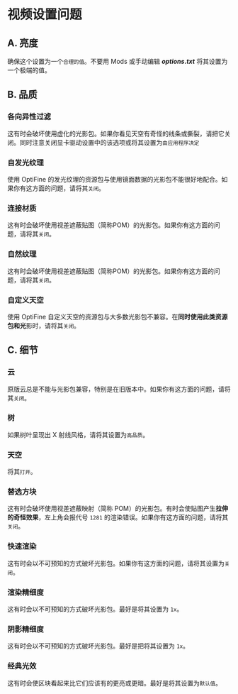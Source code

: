 # 视频设置问题

## A. 亮度

确保这个设置为一个`合理的值`。不要用 Mods 或手动编辑 **_options.txt_** 将其设置为一个极端的值。

## B. 品质

### 各向异性过滤

这有时会破坏使用虚化的光影包。如果你看见天空有奇怪的线条或撕裂，请把它关闭。同时注意关闭显卡驱动设置中的该选项或将其设置为`由应用程序决定`

### 自发光纹理

使用 OptiFine 的发光纹理的资源包与使用镜面数据的光影包不能很好地配合。如果你有这方面的问题，请将其`关闭`。

### 连接材质

这有时会破坏使用视差遮蔽贴图（简称POM）的光影包。如果你有这方面的问题，请将其`关闭`。

### 自然纹理

这有时会破坏使用视差遮蔽贴图（简称POM）的光影包。如果你有这方面的问题，请将其`关闭`。

### 自定义天空

使用 OptiFine 自定义天空的资源包与大多数光影包不兼容。在**同时使用此类资源包和光**影时，请将其`关闭`。

## C. 细节

### 云

原版云总是不能与光影包兼容，特别是在旧版本中。如果你有这方面的问题，请将其`关闭`。

### 树

如果树叶呈现出 X 射线风格，请将其设置为`高品质`。

### 天空

将其`打开`。

### 替选方块

这有时会破坏使用视差遮蔽映射（简称 POM）的光影包。有时会使贴图产生**拉伸的奇怪效果**，左上角会报代号 `1281` 的渲染错误。如果你有这方面的问题，请将其`关闭`。

### 快速渲染

这有时会以不可预知的方式破坏光影包。如果你有这方面的问题，请将其设置为`关闭`。

### 渲染精细度

这有时会以不可预知的方式破坏光影包。最好是将其设置为 `1x`。

### 阴影精细度

这有时会以不可预知的方式破坏光影包。最好是把将其设置为 `1x`。

### 经典光效

这有时会使区块看起来比它们应该有的更亮或更暗。最好是将其设置为`默认值`。

